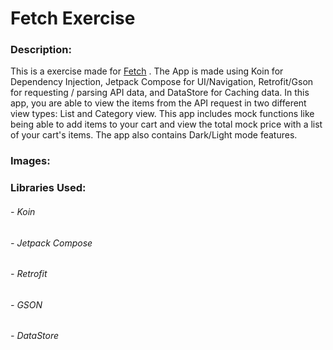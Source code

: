 # Fetch Exercise

### Description:
This is a exercise made for [Fetch](https://fetch.com/) . The App is made using Koin for Dependency Injection, Jetpack Compose for UI/Navigation, Retrofit/Gson for requesting / parsing API data, and DataStore for Caching data. In this app, you are able to view the items from the API request in two different view types: List and Category view. This app includes mock functions like being able to add items to your cart and view the total mock price with a list of your cart's items. The app also contains Dark/Light mode features.

### Images:

 
### Libraries Used:
###### - Koin
###### - Jetpack Compose
###### - Retrofit
###### - GSON
###### - DataStore
